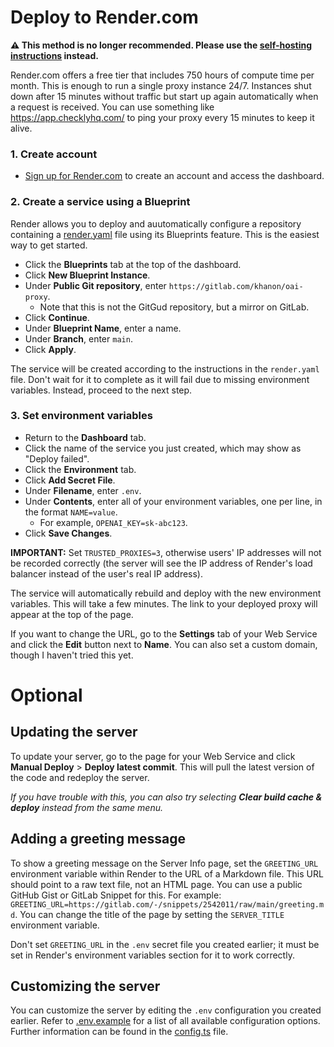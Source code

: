 # Deploy to Render.com

**⚠️ This method is no longer recommended.  Please use the [self-hosting instructions](./self-hosting.md) instead.**

Render.com offers a free tier that includes 750 hours of compute time per month.  This is enough to run a single proxy instance 24/7.  Instances shut down after 15 minutes without traffic but start up again automatically when a request is received.  You can use something like https://app.checklyhq.com/ to ping your proxy every 15 minutes to keep it alive.

### 1. Create account
- [Sign up for Render.com](https://render.com/) to create an account and access the dashboard.

### 2. Create a service using a Blueprint
Render allows you to deploy and auutomatically configure a repository containing a [render.yaml](../render.yaml) file using its Blueprints feature.  This is the easiest way to get started.

- Click the **Blueprints** tab at the top of the dashboard.
- Click **New Blueprint Instance**.
- Under **Public Git repository**, enter `https://gitlab.com/khanon/oai-proxy`.
  - Note that this is not the GitGud repository, but a mirror on GitLab.
- Click **Continue**.
- Under **Blueprint Name**, enter a name.
- Under **Branch**, enter `main`.
- Click **Apply**.

The service will be created according to the instructions in the `render.yaml` file.  Don't wait for it to complete as it will fail due to missing environment variables.  Instead, proceed to the next step.

### 3. Set environment variables
- Return to the **Dashboard** tab.
- Click the name of the service you just created, which may show as "Deploy failed".
- Click the **Environment** tab.
- Click **Add Secret File**.
- Under **Filename**, enter `.env`.
- Under **Contents**, enter all of your environment variables, one per line, in the format `NAME=value`.
  - For example, `OPENAI_KEY=sk-abc123`.
- Click **Save Changes**.

**IMPORTANT:** Set `TRUSTED_PROXIES=3`, otherwise users' IP addresses will not be recorded correctly (the server will see the IP address of Render's load balancer instead of the user's real IP address).

The service will automatically rebuild and deploy with the new environment variables.  This will take a few minutes.  The link to your deployed proxy will appear at the top of the page.

If you want to change the URL, go to the **Settings** tab of your Web Service and click the **Edit** button next to **Name**.  You can also set a custom domain, though I haven't tried this yet.

# Optional

## Updating the server

To update your server, go to the page for your Web Service and click **Manual Deploy** > **Deploy latest commit**.  This will pull the latest version of the code and redeploy the server.

_If you have trouble with this, you can also try selecting **Clear build cache & deploy** instead from the same menu._

## Adding a greeting message

To show a greeting message on the Server Info page, set the `GREETING_URL` environment variable within Render to the URL of a Markdown file.  This URL should point to a raw text file, not an HTML page. You can use a public GitHub Gist or GitLab Snippet for this.  For example: `GREETING_URL=https://gitlab.com/-/snippets/2542011/raw/main/greeting.md`.  You can change the title of the page by setting the `SERVER_TITLE` environment variable.

Don't set `GREETING_URL` in the `.env` secret file you created earlier; it must be set in Render's environment variables section for it to work correctly.

## Customizing the server

You can customize the server by editing the `.env` configuration you created earlier. Refer to [.env.example](../.env.example) for a list of all available configuration options. Further information can be found in the [config.ts](../src/config.ts) file.

